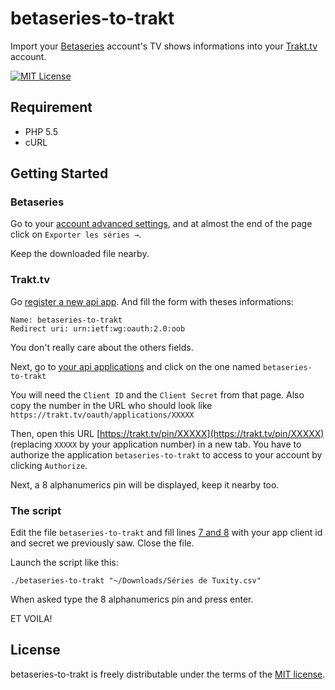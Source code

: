 betaseries-to-trakt
===========

Import your [Betaseries](https://www.betaseries.com) account's TV shows informations into your [Trakt.tv](https://trakt.tv) account.

[![MIT License](http://img.shields.io/badge/license-MIT-blue.svg?style=flat)](http://opensource.org/licenses/MIT)


## Requirement

- PHP 5.5
- cURL


## Getting Started

### Betaseries

Go to your [account advanced settings](https://www.betaseries.com/compte/avance), and at almost the end of the page click on `Exporter les séries →`.

Keep the downloaded file nearby.

### Trakt.tv

Go [register a new api app]( https://trakt.tv/oauth/applications/new). And fill the form with theses informations:

```
Name: betaseries-to-trakt
Redirect uri: urn:ietf:wg:oauth:2.0:oob
```

You don't really care about the others fields.

Next, go to [your api applications](https://trakt.tv/oauth/applications) and click on the one named `betaseries-to-trakt`

You will need the `Client ID` and the `Client Secret` from that page. Also copy the number in the URL who should look like `https://trakt.tv/oauth/applications/XXXXX`

Then, open this URL [https://trakt.tv/pin/XXXXX](https://trakt.tv/pin/XXXXX) (replacing `XXXXX` by your application number) in a new tab. You have to authorize the application `betaseries-to-trakt` to access to your account by clicking `Authorize`.

Next, a 8 alphanumerics pin will be displayed, keep it nearby too.


### The script

Edit the file `betaseries-to-trakt` and fill lines [7 and 8](https://github.com/Tuxity/betaseries-to-trakt/blob/master/betaseries-to-trakt#L7#L8) with your app client id and secret we previously saw. Close the file.

Launch the script like this:
```
./betaseries-to-trakt "~/Downloads/Séries de Tuxity.csv"
```

When asked type the 8 alphanumerics pin and press enter.

ET VOILA!

## License

betaseries-to-trakt is freely distributable under the terms of the [MIT license](http://opensource.org/licenses/MIT).
